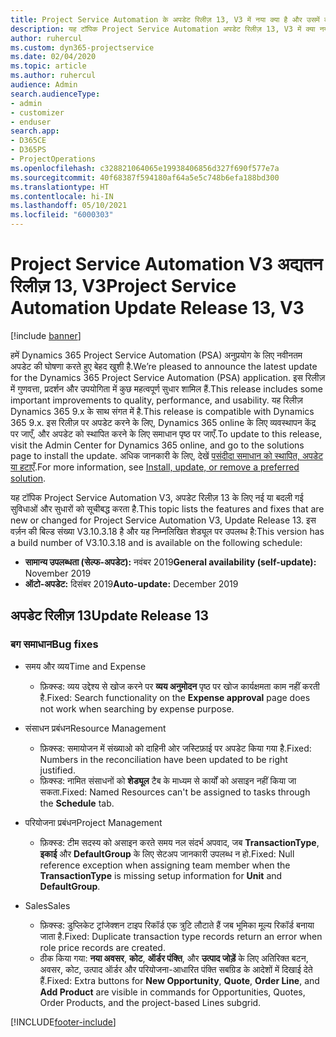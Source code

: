 ```yaml
---
title: Project Service Automation के अपडेट रिलीज़ 13, V3 में नया क्या है और उसमें क्या परिवर्तन हुआ है
description: यह टॉपिक Project Service Automation अपडेट रिलीज़ 13, V3 में क्या नया है, इसके बारे में जानकारी प्रदान करता है.
author: ruhercul
ms.custom: dyn365-projectservice
ms.date: 02/04/2020
ms.topic: article
ms.author: ruhercul
audience: Admin
search.audienceType:
- admin
- customizer
- enduser
search.app:
- D365CE
- D365PS
- ProjectOperations
ms.openlocfilehash: c328821064065e19938406856d327f690f577e7a
ms.sourcegitcommit: 40f68387f594180af64a5e5c748b6efa188bd300
ms.translationtype: HT
ms.contentlocale: hi-IN
ms.lasthandoff: 05/10/2021
ms.locfileid: "6000303"
---
```

# <a name="project-service-automation-update-release-13-v3"></a><span data-ttu-id="7c4c3-103">Project Service Automation V3 अद्यतन रिलीज़ 13, V3</span><span class="sxs-lookup"><span data-stu-id="7c4c3-103">Project Service Automation Update Release 13, V3</span></span>

[!include [banner](../includes/psa-now-project-operations.md)]

<span data-ttu-id="7c4c3-104">हमें Dynamics 365 Project Service Automation (PSA) अनुप्रयोग के लिए नवीनतम अपडेट की घोषणा करते हुए बेहद खुशी है.</span><span class="sxs-lookup"><span data-stu-id="7c4c3-104">We’re pleased to announce the latest update for the Dynamics 365 Project Service Automation (PSA) application.</span></span> <span data-ttu-id="7c4c3-105">इस रिलीज़ में गुणवत्ता, प्रदर्शन और उपयोगिता में कुछ महत्वपूर्ण सुधार शामिल हैं.</span><span class="sxs-lookup"><span data-stu-id="7c4c3-105">This release includes some important improvements to quality, performance, and usability.</span></span> <span data-ttu-id="7c4c3-106">यह रिलीज़ Dynamics 365 9.x के साथ संगत में है.</span><span class="sxs-lookup"><span data-stu-id="7c4c3-106">This release is compatible with Dynamics 365 9.x.</span></span> <span data-ttu-id="7c4c3-107">इस रिलीज़ पर अपडेट करने के लिए, Dynamics 365 online के लिए व्यवस्थापन केंद्र पर जाएँ, और अपडेट को स्थापित करने के लिए समाधान पृष्ठ पर जाएँ.</span><span class="sxs-lookup"><span data-stu-id="7c4c3-107">To update to this release, visit the Admin Center for Dynamics 365 online, and go to the solutions page to install the update.</span></span> <span data-ttu-id="7c4c3-108">अधिक जानकारी के लिए, देखें [पसंदीदा समाधान को स्थापित, अपडेट या हटाएँ](/power-platform/admin/install-remove-preferred-solution).</span><span class="sxs-lookup"><span data-stu-id="7c4c3-108">For more information, see [Install, update, or remove a preferred solution](/power-platform/admin/install-remove-preferred-solution).</span></span>

<span data-ttu-id="7c4c3-109">यह टॉपिक Project Service Automation V3, अपडेट रिलीज़ 13 के लिए नई या बदली गई सुविधाओं और सुधारों को सूचीबद्ध करता है.</span><span class="sxs-lookup"><span data-stu-id="7c4c3-109">This topic lists the features and fixes that are new or changed for Project Service Automation V3, Update Release 13.</span></span> <span data-ttu-id="7c4c3-110">इस वर्ज़न की बिल्ड संख्या V3.10.3.18 है और यह निम्नलिखित शेड्यूल पर उपलब्ध है:</span><span class="sxs-lookup"><span data-stu-id="7c4c3-110">This version has a build number of V3.10.3.18 and is available on the following schedule:</span></span>

- <span data-ttu-id="7c4c3-111">**सामान्य उपलब्धता (सेल्फ-अपडेट):** नवंबर 2019</span><span class="sxs-lookup"><span data-stu-id="7c4c3-111">**General availability (self-update):** November 2019</span></span>
- <span data-ttu-id="7c4c3-112">**ऑटो-अपडेट:** दिसंबर 2019</span><span class="sxs-lookup"><span data-stu-id="7c4c3-112">**Auto-update:** December 2019</span></span>


## <a name="update-release-13"></a><span data-ttu-id="7c4c3-113">अपडेट रिलीज़ 13</span><span class="sxs-lookup"><span data-stu-id="7c4c3-113">Update Release 13</span></span> 

### <a name="bug-fixes"></a><span data-ttu-id="7c4c3-114">बग समाधान</span><span class="sxs-lookup"><span data-stu-id="7c4c3-114">Bug fixes</span></span>

- <span data-ttu-id="7c4c3-115">समय और व्यय</span><span class="sxs-lookup"><span data-stu-id="7c4c3-115">Time and Expense</span></span>

     - <span data-ttu-id="7c4c3-116">फ़िक्स्ड: व्यय उद्देश्य से खोज करने पर **व्यय अनुमोदन** पृष्ठ पर खोज कार्यक्षमता काम नहीं करती है.</span><span class="sxs-lookup"><span data-stu-id="7c4c3-116">Fixed: Search functionality on the **Expense approval** page does not work when searching by expense purpose.</span></span>

- <span data-ttu-id="7c4c3-117">संसाधन प्रबंधन</span><span class="sxs-lookup"><span data-stu-id="7c4c3-117">Resource Management</span></span>

     - <span data-ttu-id="7c4c3-118">फ़िक्स्ड: समायोजन में संख्याओ को दाहिनी ओर जस्टिफ़ाई पर अपडेट किया गया है.</span><span class="sxs-lookup"><span data-stu-id="7c4c3-118">Fixed: Numbers in the reconciliation have been updated to be right justified.</span></span>
     - <span data-ttu-id="7c4c3-119">फ़िक्स्ड: नामित संसाधनों को **शेड्यूल** टैब के माध्यम से कार्यों को असाइन नहीं किया जा सकता.</span><span class="sxs-lookup"><span data-stu-id="7c4c3-119">Fixed: Named Resources can't be assigned to tasks through the **Schedule** tab.</span></span>

- <span data-ttu-id="7c4c3-120">परियोजना प्रबंधन</span><span class="sxs-lookup"><span data-stu-id="7c4c3-120">Project Management</span></span>

     - <span data-ttu-id="7c4c3-121">फ़िक्स्ड: टीम सदस्य को असाइन करते समय नल संदर्भ अपवाद, जब **TransactionType**, **इकाई** और **DefaultGroup** के लिए सेटअप जानकारी उपलब्ध न हो.</span><span class="sxs-lookup"><span data-stu-id="7c4c3-121">Fixed: Null reference exception when assigning team member when the **TransactionType** is missing setup information for **Unit** and **DefaultGroup**.</span></span>

- <span data-ttu-id="7c4c3-122">Sales</span><span class="sxs-lookup"><span data-stu-id="7c4c3-122">Sales</span></span>

     - <span data-ttu-id="7c4c3-123">फ़िक्स्ड: डुप्लिकेट ट्रांजेक्शन टाइप रिकॉर्ड एक त्रुटि लौटाते हैं जब भूमिका मूल्य रिकॉर्ड बनाया जाता है.</span><span class="sxs-lookup"><span data-stu-id="7c4c3-123">Fixed: Duplicate transaction type records return an error when role price records are created.</span></span>
     - <span data-ttu-id="7c4c3-124">ठीक किया गया: **नया अवसर**, **कोट**, **ऑर्डर पंक्ति**, और **उत्पाद जोड़ें** के लिए अतिरिक्त बटन, अवसर, कोट, उत्पाद ऑर्डर और परियोजना-आधारित पंक्ति सबग्रिड के आदेशों में दिखाई देते हैं.</span><span class="sxs-lookup"><span data-stu-id="7c4c3-124">Fixed: Extra buttons for **New Opportunity**, **Quote**, **Order Line**, and **Add Product** are visible in commands for Opportunities, Quotes, Order Products, and the project-based Lines subgrid.</span></span>




[!INCLUDE[footer-include](../includes/footer-banner.md)]